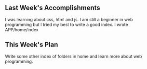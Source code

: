 ## Last Week's Accomplishments
I was learning about css, html and js. 
I am still a beginner in web programming but I tried my best to write a good index.
I wrote APP/home/index

## This Week's Plan
Write some other index of folders in home and learn more about web programming.